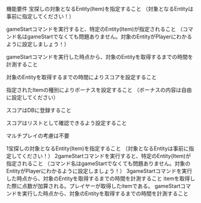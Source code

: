 機能要件
宝探しの対象となるEntity(Item)を指定すること
（対象となるEntityは事前に指定してください！）

gameStartコマンドを実行すると、特定のEntity(Item)が指定されること
（コマンド名はgameStartでなくても問題ありません。対象のEntityがPlayerにわかるように設定しましょう！）

gameStartコマンドを実行した時点から、対象のEntityを取得するまでの時間を計測すること

対象のEntityを取得するまでの時間によりスコアを設定すること

指定されたItemの種別によりボーナスを設定すること
（ボーナスの内容は自由に設定してください）

スコアはDBに登録すること

スコアはリストとして確認できるよう設定すること

マルチプレイの考慮は不要


1宝探しの対象となるEntity(Item)を指定すること
（対象となるEntityは事前に指定してください！）
2gameStartコマンドを実行すると、特定のEntity(Item)が指定されること
（コマンド名はgameStartでなくても問題ありません。対象のEntityがPlayerにわかるように設定しましょう！）
3gameStartコマンドを実行した時点から、対象のEntityを取得するまでの時間を計測すること
itemを取得した際に点数が加算される。プレイヤーが取得したitemである。
gameStartコマンドを実行した時点から、対象のEntityを取得するまでの時間を計測すること